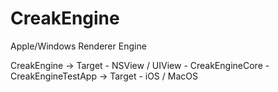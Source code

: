 # CreakEngine
Apple/Windows Renderer Engine

CreakEngine
        -> Target - NSView / UIView
    - CreakEngineCore
    - CreakEngineTestApp
        -> Target - iOS / MacOS
